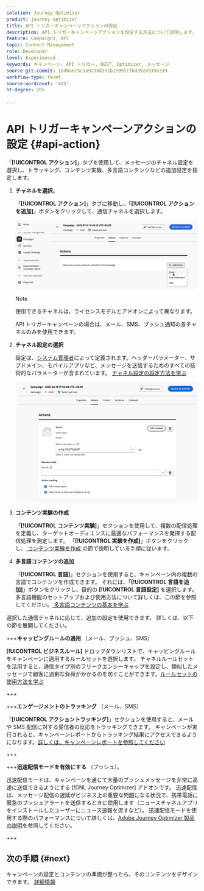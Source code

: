```yaml
---
solution: Journey Optimizer
product: journey optimizer
title: API トリガーキャンペーンアクションの設定
description: API トリガーキャンペーンアクションを設定する方法について説明します。
feature: Campaigns, API
topic: Content Management
role: Developer
level: Experienced
keywords: キャンペーン, API トリガー, REST, Optimizer, メッセージ
source-git-commit: 1bdba8c5c1a9238d351b159551f6d3924935b339
workflow-type: tm+mt
source-wordcount: '425'
ht-degree: 26%

---
```



# API トリガーキャンペーンアクションの設定 {#api-action}

「**[!UICONTROL アクション]**」タブを使用して、メッセージのチャネル設定を選択し、トラッキング、コンテンツ実験、多言語コンテンツなどの追加設定を指定します。

1. **チャネルを選択**。

   「**[!UICONTROL アクション]**」タブに移動し、「**[!UICONTROL アクションを追加]**」ボタンをクリックして、通信チャネルを選択します。

   ![](assets/api-triggered-channel.png)

   >[!NOTE]
   >
   >使用できるチャネルは、ライセンスモデルとアドオンによって異なります。
   >
   >API トリガーキャンペーンの場合は、メール、SMS、プッシュ通知の各チャネルのみを使用できます。

1. **チャネル設定の選択**

   設定は、[システム管理者](../start/path/administrator.md)によって定義されます。ヘッダーパラメーター、サブドメイン、モバイルアプリなど、メッセージを送信するためのすべての技術的なパラメーターが含まれています。 [ チャネル設定の設定方法を学ぶ ](../configuration/channel-surfaces.md)

   ![](assets/create-campaign-action.png)

1. **コンテンツ実験の作成**

   「**[!UICONTROL コンテンツ実験]**」セクションを使用して、複数の配信処理を定義し、ターゲットオーディエンスに最適なパフォーマンスを発揮する配信処理を測定します。 「**[!UICONTROL 実験を作成]**」ボタンをクリックし、[ コンテンツ実験を作成 ](../content-management/content-experiment.md) の節で説明している手順に従います。

1. **多言語コンテンツの追加**

   「**[!UICONTROL 言語]**」セクションを使用すると、キャンペーン内の複数の言語でコンテンツを作成できます。 それには、「**[!UICONTROL 言語を追加]**」ボタンをクリックし、目的の **[!UICONTROL 言語設定]** を選択します。 多言語機能のセットアップおよび使用方法について詳しくは、この節を参照してください。[ 多言語コンテンツの基本を学ぶ ](../content-management/multilingual-gs.md)

選択した通信チャネルに応じて、追加の設定を使用できます。 詳しくは、以下の節を展開してください。

+++**キャッピングルールの適用** （メール、プッシュ、SMS）

**[!UICONTROL ビジネスルール]** ドロップダウンリストで、キャッピングルールをキャンペーンに適用するルールセットを選択します。 チャネルルールセットを活用すると、通信タイプ別のフリークエンシーキャップを設定し、類似したメッセージで顧客に過剰な負荷がかかるのを防ぐことができます。[ルールセットの使用方法を学ぶ](../conflict-prioritization/rule-sets.md)

+++

+++**エンゲージメントのトラッキング** （メール、SMS）

「**[!UICONTROL アクショントラッキング]**」セクションを使用すると、メールや SMS 配信に対する受信者の反応をトラッキングできます。 キャンペーンが実行されると、キャンペーンレポートからトラッキング結果にアクセスできるようになります。[詳しくは、キャンペーンレポートを参照してください](../reports/campaign-global-report-cja.md)

+++

+++**迅速配信モードを有効にする** （プッシュ）。

迅速配信モードは、キャンペーンを通じて大量のプッシュメッセージを非常に高速に送信できるようにする [!DNL Journey Optimizer] アドオンです。 迅速配信は、メッセージ配信の遅延がビジネス上の重要な問題になる状況で、携帯電話に緊急のプッシュアラートを送信するときに使用します（ニュースチャネルアプリをインストールしたユーザーにニュース速報を流すなど）。 迅速配信モードを使用する際のパフォーマンスについて詳しくは、[Adobe Journey Optimizer 製品の説明](https://helpx.adobe.com/jp/legal/product-descriptions/adobe-journey-optimizer.html)を参照してください。

+++

## 次の手順 {#next}

キャンペーンの設定とコンテンツの準備が整ったら、そのコンテンツをデザインできます。 [詳細情報](api-triggered-campaign-content.md)
